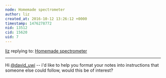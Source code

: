 ```yaml
---
node: Homemade spectrometer
author: liz
created_at: 2016-10-12 13:26:12 +0000
timestamp: 1476278772
nid: 13512
cid: 15620
uid: 7
---
```




[liz](../profile/liz) replying to: [Homemade spectrometer](../notes/david_uwi/09-30-2016/homemade-spectrometer)

----
Hi [@david_uwi](/profile/david_uwi) -- i'd like to help you format your notes into instructions that someone else could follow, would this be of interest?